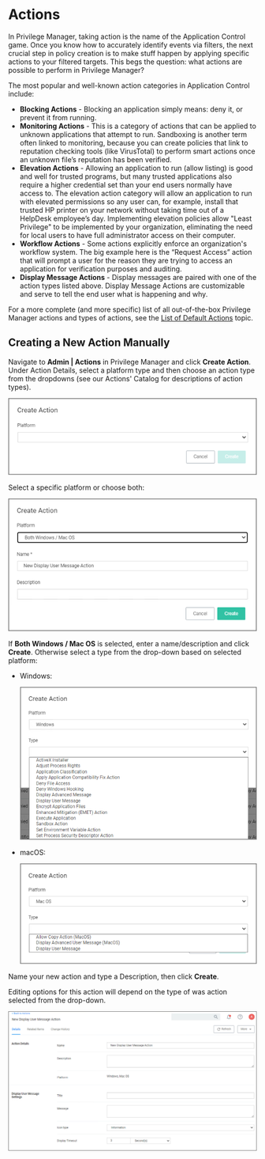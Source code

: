 [title]: # (Actions)
[tags]: # (overview)
[priority]: # (1)
# Actions

In Privilege Manager, taking action is the name of the Application Control game.
Once you know how to accurately identify events via filters, the next crucial step in policy creation is to make stuff happen by applying specific actions to your filtered targets. This begs the question: what actions are possible to perform in Privilege Manager?

The most popular and well-known action categories in Application Control include:

* __Blocking Actions__ - Blocking an application simply means: deny it, or prevent it from running.
* __Monitoring Actions__ - This is a category of actions that can be applied to unknown applications that attempt to run. Sandboxing is another term often linked to monitoring, because you can create policies that link to reputation checking tools (like VirusTotal) to perform smart actions once an unknown file’s reputation has been verified.
* __Elevation Actions__ - Allowing an application to run (allow listing) is good and well for trusted programs, but many trusted applications also require a higher credential set than your end users normally have access to. The elevation action category will allow an application to run with elevated permissions so any user can, for example, install that trusted HP printer on your network without taking time out of a HelpDesk employee’s day. Implementing elevation policies allow "Least Privilege" to be implemented by your organization, eliminating the need for local users to have full administrator access on their computer.
* __Workflow Actions__ - Some actions explicitly enforce an organization's workflow system. The big example here is the “Request Access” action that will prompt a user for the reason they are trying to access an application for verification purposes and auditing.
* __Display Message Actions__ - Display messages are paired with one of the action types listed above. Display Message Actions are customizable and serve to tell the end user what is happening and why.

For a more complete (and more specific) list of all out-of-the-box Privilege Manager actions and types of actions, see the [List of Default Actions](default-actions.md) topic.

## Creating a New Action Manually

Navigate to __Admin | Actions__ in Privilege Manager and click __Create Action__. Under Action Details, select a platform type and then choose an action type from the dropdowns (see our Actions' Catalog for descriptions of action types).

![create](images/action-both-new-2.png "Create Action dialog")

Select a specific platform or choose both:

![platform](images/action-both-new-1.png "Select Platform")

If __Both Windows / Mac OS__ is selected, enter a name/description and click __Create__. Otherwise select a type from the drop-down based on selected platform:

* Windows:

  ![Create a new Action - Windows](images/new-action.png)
* macOS:

  ![Create a new Action - macOS](images/new-action-macOS.png)

Name your new action and type a Description, then click __Create__.

Editing options for this action will depend on the type of was action selected from the drop-down.

![new action](images/action-both-new.png "Newly created action")
